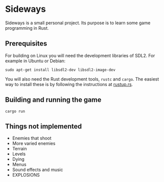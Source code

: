 # Sideways

Sideways is a small personal project. Its purpose is to learn some game programming in Rust.

## Prerequisites

For building on Linux you will need the development libraries of SDL2. For example in Ubuntu or Debian:

`sudo apt-get install libsdl2-dev libsdl2-image-dev`

You will also need the Rust development tools, `rustc` and `cargo`.
The easiest way to install these is by following the instructions at [rustup.rs](https://rustup.rs).

## Building and running the game

`cargo run`

## Things not implemented

* Enemies that shoot
* More varied enemies
* Terrain
* Levels
* Dying
* Menus
* Sound effects and music
* EXPLOSIONS
